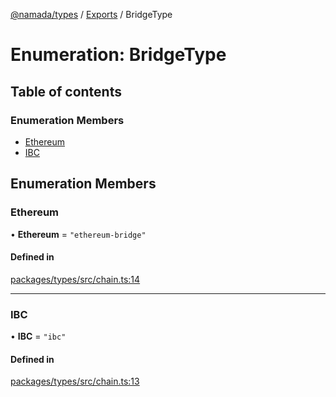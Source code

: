 [@namada/types](../README.md) / [Exports](../modules.md) / BridgeType

# Enumeration: BridgeType

## Table of contents

### Enumeration Members

- [Ethereum](BridgeType.md#ethereum)
- [IBC](BridgeType.md#ibc)

## Enumeration Members

### Ethereum

• **Ethereum** = ``"ethereum-bridge"``

#### Defined in

[packages/types/src/chain.ts:14](https://github.com/anoma/namada-interface/blob/789e785c74e4f6d9560d65f2f0f63787beddc028/packages/types/src/chain.ts#L14)

___

### IBC

• **IBC** = ``"ibc"``

#### Defined in

[packages/types/src/chain.ts:13](https://github.com/anoma/namada-interface/blob/789e785c74e4f6d9560d65f2f0f63787beddc028/packages/types/src/chain.ts#L13)
